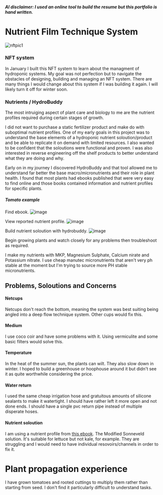 ##### AI disclaimer: I used an online tool to build the resume but this portfolio is hand written.

# Nutrient Film Technique System

![nftpic1](https://github.com/user-attachments/assets/3072829b-dd8d-4ef6-9c4b-b683cd60b245)
### NFT system

In January I built this NFT system to learn about the managment of hydroponic systems. My goal was not perfection but to navigate the obstacles of designing, building and managing an NFT system. There are many things I would change about this system if I was building it again. I will likely turn it off for winter soon.

### Nutrients / HydroBuddy

The most intruiging aspect of plant care and biology to me are the nutrient profiles required during certain stages of growth.

I did not want to purchase a static fertilizer product and make do with suboptimal nutrient profiles. One of my early goals in this project was to understand the base elements of a hydroponic nutrient soloution/product and be able to replicate it on demand with limited resources. I also wanted to be confident that the soloutions were functional and proven. I was also interested in reverse engineering off the shelf products to better understand what they are doing and why.

Early on in my journey I discovered HydroBuddy and that tool allowed me to understand far better the base macro/micronutrients and their role in plant health. I found that most plants had ebooks published that were very easy to find online and those books contained information and nutrient profiles for specific plants.
##### Tomato example

Find ebook.
![image](https://github.com/user-attachments/assets/a08729c9-8cc8-48cc-a1e8-4183be59a07a)

View reported nutrient profile.
![image](https://github.com/user-attachments/assets/5f54273d-cc96-4d3b-bf77-e5112d9881b2)

Build nutrient soloution with hydrobuddy.
![image](https://github.com/user-attachments/assets/b9292a68-6290-4125-a7a1-af1e4d197208)

Begin growing plants and watch closely for any problems then troubleshoot as required.

I make my nutrients with MKP, Magnesium Sulphate, Calcium nirate and Potassium nitrate. I use cheap manutec micronutrients that aren't very ph stable at the moment but I'm trying to source more PH stable micronutrients.

## Problems, Soloutions and Concerns
#### Netcups
Netcups don't reach the bottom, meaning the system was best suiting being angled into a deep flow technique system. Other cups would fix this.

#### Medium
I use coco coir and have some problems with it. Using vermiculite and some basic filters would solve this.

#### Temperature

In the heat of the summer sun, the plants can wilt. They also slow down in winter. I hoped to build a greenhouse or hoophouse around it but didn't see it as quite worthwhile considering the price.

#### Water return

I used the same cheap irrigation hose and gratuitous amounts of silicone sealants to make it watertight. I should have rather left it more open and not done ends. I should have a single pvc return pipe instead of multiple disperate hoses.

#### Nutrient soloution

I am using a nutrient profile from [this ebook](https://www.purdue.edu/hla/sites/master-gardener/wp-content/uploads/sites/9/2022/10/Guide-To-Home-Hydroponics-For-Leafy-Greens-Ronzoni-and-Mattson-2020.pdf). The Modified Sonneveld solution. It's suitable for lettuce but not kale, for example. They are struggling and I would need to have individual resovoirs/channels in order to fix it.

# Plant propagation experience

I have grown tomatoes and rooted cuttings to multiply them rather than starting from seed. I don't find it particularly difficult to understand tasks.

